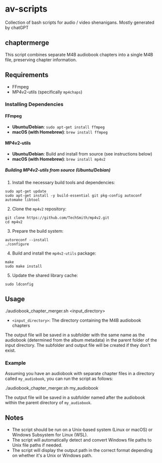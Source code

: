 # av-scripts
Collection of bash scripts for audio / video shenanigans. Mostly generated by chatGPT

## chaptermerge
This script combines separate M4B audiobook chapters into a single M4B file, preserving chapter information.

## Requirements

- FFmpeg
- MP4v2-utils (specifically `mp4chaps`)

### Installing Dependencies

#### FFmpeg

- **Ubuntu/Debian**: `sudo apt-get install ffmpeg`
- **macOS (with Homebrew)**: `brew install ffmpeg`

#### MP4v2-utils

- **Ubuntu/Debian**: Build and install from source (see instructions below)
- **macOS (with Homebrew)**: `brew install mp4v2`

##### Building MP4v2-utils from source (Ubuntu/Debian)

1. Install the necessary build tools and dependencies:
```
sudo apt-get update
sudo apt-get install -y build-essential git pkg-config autoconf automake libtool
```

2. Clone the `mp4v2` repository:
```
git clone https://github.com/TechSmith/mp4v2.git
cd mp4v2
```

3. Prepare the build system:
```
autoreconf --install
./configure
```

4. Build and install the `mp4v2-utils` package:
```
make
sudo make install
```

5. Update the shared library cache:
```
sudo ldconfig
```

## Usage

./audiobook_chapter_merger.sh <input_directory>


- `<input_directory>`: The directory containing the M4B audiobook chapters

The output file will be saved in a subfolder with the same name as the audiobook (determined from the album metadata) in the parent folder of the input directory. The subfolder and output file will be created if they don't exist.

### Example

Assuming you have an audiobook with separate chapter files in a directory called `my_audiobook`, you can run the script as follows:

./audiobook_chapter_merger.sh my_audiobook

The output file will be saved in a subfolder named after the audiobook within the parent directory of `my_audiobook`.

## Notes

- The script should be run on a Unix-based system (Linux or macOS) or Windows Subsystem for Linux (WSL).
- The script will automatically detect and convert Windows file paths to Unix file paths if needed.
- The script will display the output path in the correct format depending on whether it's a Unix or Windows path.
